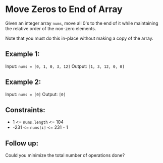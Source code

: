 # Move Zeros to End of Array

Given an integer array `nums`, move all 0's to the end of it while maintaining the relative order of the non-zero elements.

Note that you must do this in-place without making a copy of the array.

## Example 1:

Input: `nums = [0, 1, 0, 3, 12]`
Output: `[1, 3, 12, 0, 0]`

## Example 2:

Input: `nums = [0]`
Output: `[0]`

## Constraints:

- 1 <= `nums.length` <= 104
- -231 <= `nums[i]` <= 231 - 1

## Follow up:

Could you minimize the total number of operations done?
